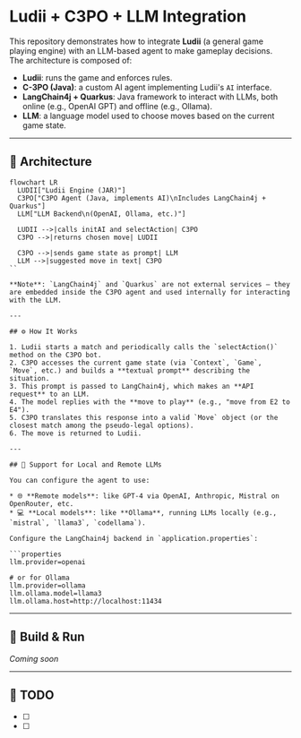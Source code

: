 # Ludii + C3PO + LLM Integration

This repository demonstrates how to integrate **Ludii** (a general game playing engine) with an LLM-based agent to make gameplay decisions.  
The architecture is composed of:

- **Ludii**: runs the game and enforces rules.
- **C-3PO (Java)**: a custom AI agent implementing Ludii's `AI` interface.
- **LangChain4j + Quarkus**: Java framework to interact with LLMs, both online (e.g., OpenAI GPT) and offline (e.g., Ollama).
- **LLM**: a language model used to choose moves based on the current game state.

---

## 🧠 Architecture

```mermaid
flowchart LR
  LUDII["Ludii Engine (JAR)"]
  C3PO["C3PO Agent (Java, implements AI)\nIncludes LangChain4j + Quarkus"]
  LLM["LLM Backend\n(OpenAI, Ollama, etc.)"]

  LUDII -->|calls initAI and selectAction| C3PO
  C3PO -->|returns chosen move| LUDII

  C3PO -->|sends game state as prompt| LLM
  LLM -->|suggested move in text| C3PO
``

**Note**: `LangChain4j` and `Quarkus` are not external services — they are embedded inside the C3PO agent and used internally for interacting with the LLM.

---

## ⚙️ How It Works

1. Ludii starts a match and periodically calls the `selectAction()` method on the C3PO bot.
2. C3PO accesses the current game state (via `Context`, `Game`, `Move`, etc.) and builds a **textual prompt** describing the situation.
3. This prompt is passed to LangChain4j, which makes an **API request** to an LLM.
4. The model replies with the **move to play** (e.g., "move from E2 to E4").
5. C3PO translates this response into a valid `Move` object (or the closest match among the pseudo-legal options).
6. The move is returned to Ludii.

---

## 🔌 Support for Local and Remote LLMs

You can configure the agent to use:

* 🌐 **Remote models**: like GPT-4 via OpenAI, Anthropic, Mistral on OpenRouter, etc.
* 💻 **Local models**: like **Ollama**, running LLMs locally (e.g., `mistral`, `llama3`, `codellama`).

Configure the LangChain4j backend in `application.properties`:

```properties
llm.provider=openai

# or for Ollama
llm.provider=ollama
llm.ollama.model=llama3
llm.ollama.host=http://localhost:11434
```

---

## 🔧 Build & Run

_Coming soon_

---

## 📁 TODO

- [ ] 
- [ ] 
